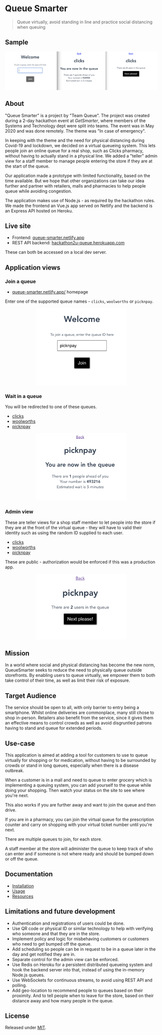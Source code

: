 # Queue Smarter
> Queue virtually, avoid standing in line and practice social distancing when queuing


## Sample

![all views](/docs/_media/all-views.png "Sample app screenshots")


## About

"Queue Smarter" is a project by "Team Queue". The project was created during a 2-day hackathon event at _GetSmarter_, where members of the Systems and Technology dept were split into teams. The event was in May 2020 and was done remotely. The theme was "In case of emergency".

In keeping with the theme and the need for physical distancing during Covid-19 and lockdown, we decided on a virtual queueing system. This lets people join an online queue for a real shop, such as Clicks pharmacy, without having to actually stand in a physical line. We added a "teller" admin view for a staff member to manage people entering the store if they are at the start of the queue.

Our application made a prototype with limited functionality, based on the time available. But we hope that other organizations can take our idea further and partner with retailers, malls and pharmacies to help people queue while avoiding congestion.

The application makes use of Node.js - as required by the hackathon rules. We made the frontend an Vue.js app served on Netlify and the backend is an Express API hosted on Heroku.


## Live site

- Frontend: [queue-smarter.netlify.app](https://queue-smarter.netlify.app/)
- REST API backend: [hackathon2u-queue.herokuapp.com](https://hackathon2u-queue.herokuapp.com/)

These can both be accessed on a local dev server.


## Application views

### Join a queue

- [queue-smarter.netlify.app/](https://queue-smarter.netlify.app/) homepage

Enter one of the supported queue names - `clicks`, `woolworths` or `picknpay`.

<p align="center">
    <img src="/docs/_media/join.png" width="300" alt="join">
</p>


### Wait in a queue

You will be redirected to one of these queues.

- [clicks](https://queue-smarter.netlify.app/queue/clicks)
- [woolworths](https://queue-smarter.netlify.app/queue/woolworths)
- [picknpay](https://queue-smarter.netlify.app/queue/picknpay)

<p align="center">
    <img src="/docs/_media/joined.png" width="300" alt="joined">
</p>


### Admin view

These are teller views for a shop staff member to let people into the store if they are at the front of the virtual queue - they will have to valid their identity such as using the random ID supplied to each user.


- [clicks](https://queue-smarter.netlify.app/teller/queue/clicks)
- [woolworths](https://queue-smarter.netlify.app/teller/queue/woolworths)
- [picknpay](https://queue-smarter.netlify.app/teller/queue/picknpay)

These are public - authorization would be enforced if this was a production app.

<p align="center">
    <img src="/docs/_media/teller.png" width="300" alt="teller">
</p>


## Mission

In a world where social and physical distancing has become the new norm, QueueSmarter seeks to reduce the need to physically queue outside storefronts. By enabling users to queue virtually, we empower them to both take control of their time, as well as limit their risk of exposure.


## Target Audience

The service should be open to all, with only barrier to entry being a smartphone. Whilst online deliveries are commonplace, many still chose to shop in-person. Retailers also benefit from the service, since it gives them an effective means to control crowds as well as avoid disgruntled patrons having to stand and queue for extended periods.


## Use-case

This application is aimed at adding a tool for customers to use to queue virtually for shopping or for medication, without having to be surrounded by crowds or stand in long queues, especially when there is a disease outbreak.

When a customer is in a mall and need to queue to enter grocery which is implementing a queuing system, you can add yourself to the queue while doing your shopping. Then watch your status on the site to see where you're next.

This also works if you are further away and want to join the queue and then drive.

If you are in a pharmacy, you can join the virtual queue for the prescription counter and carry on shopping with your virtual ticket number until you're next.

There are multiple queues to join, for each store.

A staff member at the store will administer the queue to keep track of who can enter and if someone is not where ready and should be bumped down or off the queue.


## Documentation

- [Installation](/docs/installation.md)
- [Usage](/docs/usage.md)
- [Resources](/docs/resources.md)


## Limitations and future development

- Authentication and registrations of users could be done.
- Use QR code or physical ID or similar technology to help with verifying who someone and that they are in the store.
- Implement policy and logic for misbehaving customers or customers who need to get bumped off the queue.
- Add scheduling so people can be in request to be in a queue later in the day and get notified they are in.
- Separate control for the admin view can be enforced.
- Use Redis on Heroku for a persistent distributed queueing system and hook the backend server into that, instead of using the in-memory Node.js queues.
- Use WebSockets for continuous streams, to avoid using REST API and polling.
- Add geo-location to recommend people to queues based on their proximity. And to tell people when to leave for the store, based on their distance away and how many people in the queue.


## License

Released under [MIT](/LICENSE).
